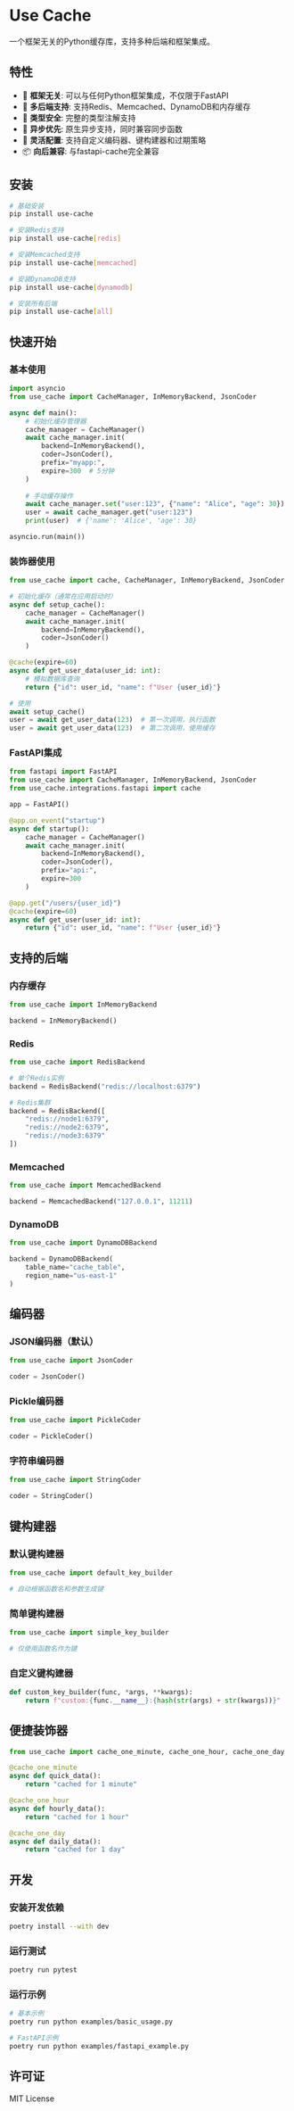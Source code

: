 # Use Cache

一个框架无关的Python缓存库，支持多种后端和框架集成。

## 特性

- 🚀 **框架无关**: 可以与任何Python框架集成，不仅限于FastAPI
- 🔧 **多后端支持**: 支持Redis、Memcached、DynamoDB和内存缓存
- 🎯 **类型安全**: 完整的类型注解支持
- 🔄 **异步优先**: 原生异步支持，同时兼容同步函数
- 🎨 **灵活配置**: 支持自定义编码器、键构建器和过期策略
- 📦 **向后兼容**: 与fastapi-cache完全兼容

## 安装

```bash
# 基础安装
pip install use-cache

# 安装Redis支持
pip install use-cache[redis]

# 安装Memcached支持  
pip install use-cache[memcached]

# 安装DynamoDB支持
pip install use-cache[dynamodb]

# 安装所有后端
pip install use-cache[all]
```

## 快速开始

### 基本使用

```python
import asyncio
from use_cache import CacheManager, InMemoryBackend, JsonCoder

async def main():
    # 初始化缓存管理器
    cache_manager = CacheManager()
    await cache_manager.init(
        backend=InMemoryBackend(),
        coder=JsonCoder(),
        prefix="myapp:",
        expire=300  # 5分钟
    )
    
    # 手动缓存操作
    await cache_manager.set("user:123", {"name": "Alice", "age": 30})
    user = await cache_manager.get("user:123")
    print(user)  # {'name': 'Alice', 'age': 30}

asyncio.run(main())
```

### 装饰器使用

```python
from use_cache import cache, CacheManager, InMemoryBackend, JsonCoder

# 初始化缓存（通常在应用启动时）
async def setup_cache():
    cache_manager = CacheManager()
    await cache_manager.init(
        backend=InMemoryBackend(),
        coder=JsonCoder()
    )

@cache(expire=60)
async def get_user_data(user_id: int):
    # 模拟数据库查询
    return {"id": user_id, "name": f"User {user_id}"}

# 使用
await setup_cache()
user = await get_user_data(123)  # 第一次调用，执行函数
user = await get_user_data(123)  # 第二次调用，使用缓存
```

### FastAPI集成

```python
from fastapi import FastAPI
from use_cache import CacheManager, InMemoryBackend, JsonCoder
from use_cache.integrations.fastapi import cache

app = FastAPI()

@app.on_event("startup")
async def startup():
    cache_manager = CacheManager()
    await cache_manager.init(
        backend=InMemoryBackend(),
        coder=JsonCoder(),
        prefix="api:",
        expire=300
    )

@app.get("/users/{user_id}")
@cache(expire=60)
async def get_user(user_id: int):
    return {"id": user_id, "name": f"User {user_id}"}
```

## 支持的后端

### 内存缓存
```python
from use_cache import InMemoryBackend

backend = InMemoryBackend()
```

### Redis
```python
from use_cache import RedisBackend

# 单个Redis实例
backend = RedisBackend("redis://localhost:6379")

# Redis集群
backend = RedisBackend([
    "redis://node1:6379",
    "redis://node2:6379", 
    "redis://node3:6379"
])
```

### Memcached
```python
from use_cache import MemcachedBackend

backend = MemcachedBackend("127.0.0.1", 11211)
```

### DynamoDB
```python
from use_cache import DynamoDBBackend

backend = DynamoDBBackend(
    table_name="cache_table",
    region_name="us-east-1"
)
```

## 编码器

### JSON编码器（默认）
```python
from use_cache import JsonCoder

coder = JsonCoder()
```

### Pickle编码器
```python
from use_cache import PickleCoder

coder = PickleCoder()
```

### 字符串编码器
```python
from use_cache import StringCoder

coder = StringCoder()
```

## 键构建器

### 默认键构建器
```python
from use_cache import default_key_builder

# 自动根据函数名和参数生成键
```

### 简单键构建器
```python
from use_cache import simple_key_builder

# 仅使用函数名作为键
```

### 自定义键构建器
```python
def custom_key_builder(func, *args, **kwargs):
    return f"custom:{func.__name__}:{hash(str(args) + str(kwargs))}"
```

## 便捷装饰器

```python
from use_cache import cache_one_minute, cache_one_hour, cache_one_day

@cache_one_minute
async def quick_data():
    return "cached for 1 minute"

@cache_one_hour  
async def hourly_data():
    return "cached for 1 hour"

@cache_one_day
async def daily_data():
    return "cached for 1 day"
```

## 开发

### 安装开发依赖
```bash
poetry install --with dev
```

### 运行测试
```bash
poetry run pytest
```

### 运行示例
```bash
# 基本示例
poetry run python examples/basic_usage.py

# FastAPI示例
poetry run python examples/fastapi_example.py
```

## 许可证

MIT License
